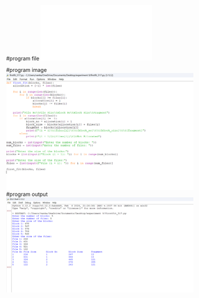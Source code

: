 #program file
![program file](firstfit_517.py)

#program image
![progran image](firstfit_program.png)
#program output
![program output](firstfit_output.png)




